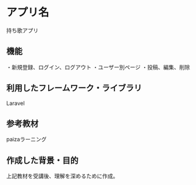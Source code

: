 # アプリ名
持ち歌アプリ

## 機能
・新規登録、ログイン、ログアウト
・ユーザー別ページ
・投稿、編集、削除

## 利用したフレームワーク・ライブラリ
Laravel

## 参考教材
paizaラーニング

## 作成した背景・目的
上記教材を受講後、理解を深めるために作成。